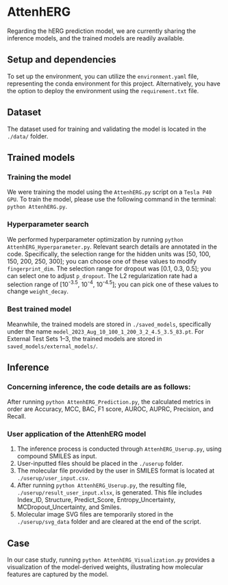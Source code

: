 # AttenhERG

  Regarding the hERG prediction model, we are currently sharing the inference models, and the trained models are readily available.

## Setup and dependencies 

  To set up the environment, you can utilize the `environment.yaml` file, representing the conda environment for this project. Alternatively, you have the option to deploy the environment using the `requirement.txt` file.

## Dataset
  The dataset used for training and validating the model is located in the `./data/` folder.
  
## Trained models

### Training the model

We were training the model using the `AttenhERG.py` script on a `Tesla P40 GPU`. To train the model, please use the following command in the terminal: `python AttenhERG.py`.

### Hyperparameter search 

We performed hyperparameter optimization by running `python AttenhERG_Hyperparameter.py`. Relevant search details are annotated in the code. Specifically, the selection range for the hidden units was [50, 100, 150, 200, 250, 300]; you can choose one of these values to modify `fingerprint_dim`. The selection range for dropout was [0.1, 0.3, 0.5]; you can select one to adjust `p_dropout`. The L2 regularization rate had a selection range of [10<sup>-3.5</sup>, 10<sup>-4</sup>, 10<sup>-4.5</sup>]; you can pick one of these values to change `weight_decay`.

### Best trained model

Meanwhile, the trained models are stored in `./saved_models`, specifically under the name `model_2023_Aug_10_100_1_200_3_2_4.5_3.5_83.pt`. For External Test Sets 1–3, the trained models are stored in `saved_models/external_models/`.

## Inference

### Concerning inference, the code details are as follows:

After running `python AttenhERG_Prediction.py`, the calculated metrics in order are Accuracy, MCC, BAC, F1 score, AUROC, AUPRC, Precision, and Recall. 

### User application of the AttenhERG model

1. The inference process is conducted through `AttenhERG_Userup.py`, using compound SMILES as input.
2. User-inputted files should be placed in the `./userup` folder.
3. The molecular file provided by the user in SMILES format is located at `./userup/user_input.csv`.
4. After running `python AttenhERG_Userup.py`, the resulting file, `./userup/result_user_input.xlsx`, is generated. This file includes Index_ID, Structure, Predict_Score, Entropy_Uncertainty, MCDropout_Uncertainty, and Smiles. 
5. Molecular image SVG files are temporarily stored in the `./userup/svg_data` folder and are cleared at the end of the script.

## Case

In our case study, running `python AttenhERG_Visualization.py` provides a visualization of the model-derived weights, illustrating how molecular features are captured by the model.


